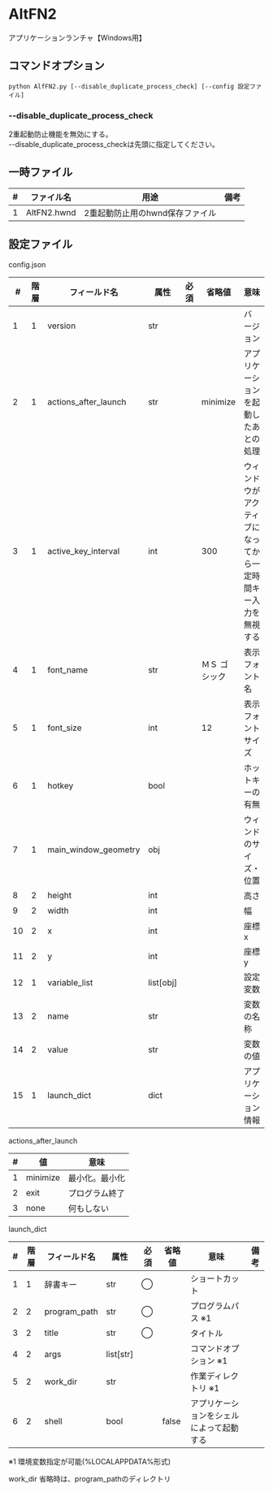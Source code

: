# AltFN2

アプリケーションランチャ【Windows用】

## コマンドオプション

```shell
python AlfFN2.py [--disable_duplicate_process_check] [--config 設定ファイル]
```

### --disable_duplicate_process_check

2重起動防止機能を無効にする。  
--disable_duplicate_process_checkは先頭に指定してください。



## 一時ファイル

| #   | ファイル名  | 用途                            | 備考 |
| --- | ----------- | ------------------------------- | ---- |
| 1   | AltFN2.hwnd | 2重起動防止用のhwnd保存ファイル |      |

## 設定ファイル

config.json

| #   | 階層 | フィールド名         | 属性 | 必須 | 省略値        | 意味                                 | 備考 |
| --- | ---- | -------------------- | ---- | ---- | ------------- | ------------------------------------ | ---- |
| 1   | 1    | version              | str  |      |               | バージョン                           |      |
| 2   | 1    | actions_after_launch | str  |      | minimize      | アプリケーションを起動したあとの処理 |      |
| 3   | 1    | active_key_interval  | int  |      | 300           | ウィンドウがアクティブになってから一定時間キー入力を無視する |      |
| 4   | 1    | font_name            | str  |      | ＭＳ ゴシック | 表示フォント名                           |      |
| 5   | 1    | font_size            | int  |      | 12            | 表示フォントサイズ                       |      |
| 6   | 1    | hotkey               | bool |      |               | ホットキーの有無                         |      |
| 7   | 1    | main_window_geometry | obj       |      |          | ウィンドのサイズ・位置                   |      |
| 8   | 2    | height               | int       |      |          | 高さ                                     |      |
| 9   | 2    | width                | int       |      |          | 幅                                       |      |
| 10   | 2    | x                    | int       |      |          | 座標x                                    |      |
| 11   | 2    | y                    | int       |      |          | 座標y                                    |      |
| 12  | 1    | variable_list        | list[obj] |      |          | 設定変数                                 |      |
| 13  | 2    | name                 | str       |      |          | 変数の名称                               |      |
| 14  | 2    | value                | str       |      |          | 変数の値                                 |      |
| 15  | 1    | launch_dict          | dict      |      |          | アプリケーション情報                     |      |

actions_after_launch

| #   | 値       | 意味           |
| --- | -------- | -------------- |
| 1   | minimize | 最小化。最小化 |
| 2   | exit     | プログラム終了 |
| 3   | none     | 何もしない     |

launch_dict

| #   | 階層 | フィールド名 | 属性      | 必須 | 省略値 | 意味                                     | 備考 |
| --- | ---- | ------------ | --------- | ---- | ------ | ---------------------------------------- | ---- |
| 1   | 1    | 辞書キー     | str       | ◯    |        | ショートカット                           |      |
| 2   | 2    | program_path | str       | ◯    |        | プログラムパス ※1                       |      |
| 3   | 2    | title        | str       | ◯    |        | タイトル                                 |      |
| 4   | 2    | args         | list[str] |      |        | コマンドオプション ※1                   |      |
| 5   | 2    | work_dir     | str       |      |        | 作業ディレクトリ ※1                     |      |
| 6   | 2    | shell        | bool      |      | false  | アプリケーションをシェルによって起動する |      |

※1 環境変数指定が可能(%LOCALAPPDATA%形式)

work_dir
省略時は、program_pathのディレクトリ
